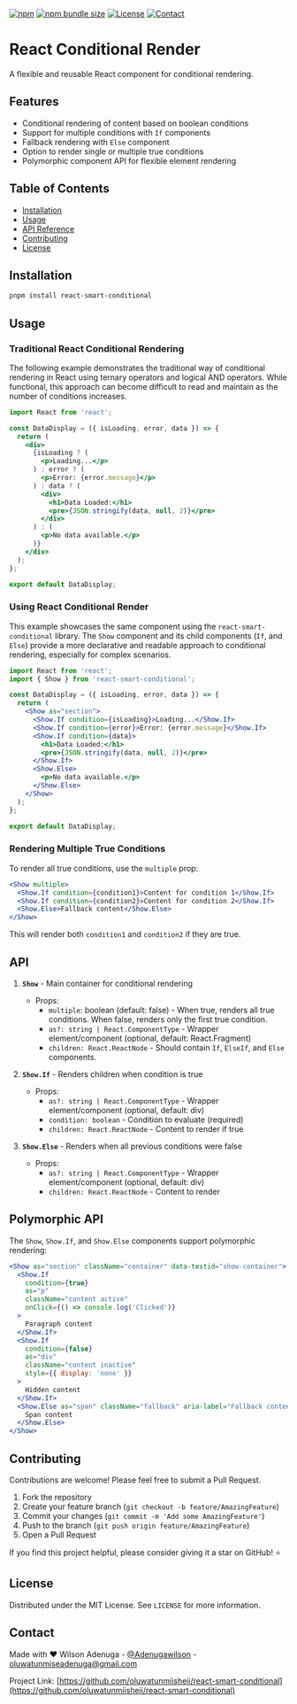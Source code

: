 [![npm](https://img.shields.io/npm/v/react-smart-consitional?logo=npm)](https://www.npmjs.com/package/react-smart-conditional)
[![npm bundle size](https://img.shields.io/bundlephobia/minzip/react-smart-conditional?label=bundle%20size&logo=webpack)](https://bundlephobia.com/result?p=react-smart-conditional)
[![License](https://img.shields.io/github/license/oluwatunmiisheii/react-smart-conditional?logo=github&logoColor=959DA5&labelColor=2D3339)](https://github.com/oluwatunmiisheii/react-smart-conditional/blob/main/LICENSE)
[![Contact](https://img.shields.io/badge/contact-@__Adenugawilson-blue.svg?style=flat&logo=twitter)](https://x.com/Adenugawilson)

# React Conditional Render

A flexible and reusable React component for conditional rendering.

## Features

- Conditional rendering of content based on boolean conditions
- Support for multiple conditions with `If` components
- Fallback rendering with `Else` component
- Option to render single or multiple true conditions
- Polymorphic component API for flexible element rendering

## Table of Contents

- [Installation](#installation)
- [Usage](#usage)
- [API Reference](#api-reference)
- [Contributing](#contributing)
- [License](#license)

## Installation

```bash
pnpm install react-smart-conditional
```

## Usage

### Traditional React Conditional Rendering

The following example demonstrates the traditional way of conditional rendering in React using ternary operators and logical AND operators. While functional, this approach can become difficult to read and maintain as the number of conditions increases.

```jsx
import React from 'react';

const DataDisplay = ({ isLoading, error, data }) => {
  return (
    <div>
      {isLoading ? (
        <p>Loading...</p>
      ) : error ? (
        <p>Error: {error.message}</p>
      ) : data ? (
        <div>
          <h1>Data Loaded:</h1>
          <pre>{JSON.stringify(data, null, 2)}</pre>
        </div>
      ) : (
        <p>No data available.</p>
      )}
    </div>
  );
};

export default DataDisplay;
```

### Using React Conditional Render

This example showcases the same component using the `react-smart-conditional` library. The `Show` component and its child components (`If`, and `Else`) provide a more declarative and readable approach to conditional rendering, especially for complex scenarios.

```jsx
import React from 'react';
import { Show } from 'react-smart-conditional';

const DataDisplay = ({ isLoading, error, data }) => {
  return (
    <Show as="section">
      <Show.If condition={isLoading}>Loading...</Show.If>
      <Show.If condition={error}>Error: {error.message}</Show.If>
      <Show.If condition={data}>
        <h1>Data Loaded:</h1>
        <pre>{JSON.stringify(data, null, 2)}</pre>
      </Show.If>
      <Show.Else>
        <p>No data available.</p>
      </Show.Else>
    </Show>
  );
};

export default DataDisplay;
```

### Rendering Multiple True Conditions

To render all true conditions, use the `multiple` prop:

```jsx
<Show multiple>
  <Show.If condition={condition1}>Content for condition 1</Show.If>
  <Show.If condition={condition2}>Content for condition 2</Show.If>
  <Show.Else>Fallback content</Show.Else>
</Show>
```

This will render both `condition1` and `condition2` if they are true.

## API

1. **`Show`** - Main container for conditional rendering

   - Props:
     - `multiple`: boolean (default: false) - When true, renders all true conditions. When false, renders only the first true condition.
     - `as?: string | React.ComponentType` - Wrapper element/component (optional, default: React.Fragment)
     - `children: React.ReactNode` - Should contain `If`, `ElseIf`, and `Else` components.

2. **`Show.If`** - Renders children when condition is true

   - Props:
     - `as?: string | React.ComponentType` - Wrapper element/component (optional, default: div)
     - `condition: boolean` - Condition to evaluate (required)
     - `children: React.ReactNode` - Content to render if true

3. **`Show.Else`** - Renders when all previous conditions were false
   - Props:
     - `as?: string | React.ComponentType` - Wrapper element/component (optional, default: div)
     - `children: React.ReactNode` - Content to render

## Polymorphic API

The `Show`, `Show.If`, and `Show.Else` components support polymorphic rendering:

```jsx
<Show as="section" className="container" data-testid="show-container">
  <Show.If
    condition={true}
    as="p"
    className="content active"
    onClick={() => console.log('Clicked')}
  >
    Paragraph content
  </Show.If>
  <Show.If
    condition={false}
    as="div"
    className="content inactive"
    style={{ display: 'none' }}
  >
    Hidden content
  </Show.If>
  <Show.Else as="span" className="fallback" aria-label="Fallback content">
    Span content
  </Show.Else>
</Show>
```

## Contributing

Contributions are welcome! Please feel free to submit a Pull Request.

1. Fork the repository
2. Create your feature branch (`git checkout -b feature/AmazingFeature`)
3. Commit your changes (`git commit -m 'Add some AmazingFeature'`)
4. Push to the branch (`git push origin feature/AmazingFeature`)
5. Open a Pull Request

If you find this project helpful, please consider giving it a star on GitHub! ⭐️

## License

Distributed under the MIT License. See `LICENSE` for more information.

## Contact

Made with ❤️ Wilson Adenuga - [@Adenugawilson](https://x.com/Adenugawilson) - oluwatunmiseadenuga@gmail.com

Project Link: [https://github.com/oluwatunmiisheii/react-smart-conditional](https://github.com/oluwatunmiisheii/react-smart-conditional)
